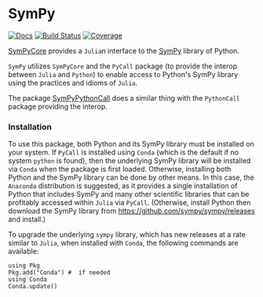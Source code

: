 # SymPy

[![Docs](https://img.shields.io/badge/docs-dev-blue.svg)](https://jverzani.github.io/SymPyCore.jl/dev)
[![Build Status](https://github.com/jverzani/SymPy.jl/actions/workflows/CI.yml/badge.svg?branch=main)](https://github.com/jverzani/SymPy.jl/actions/workflows/CI.yml?query=branch%3Amain)
[![Coverage](https://codecov.io/gh/jverzani/SymPy.jl/branch/main/graph/badge.svg)](https://codecov.io/gh/jverzani/SymPy.jl)


[SymPyCore](https://github.com/jverzani/SymPyCore.jl) provides a `Julia`n interface to the [SymPy](https://www.sympy.org/) library of Python.


`SymPy`  utilizes `SymPyCore` and the `PyCall` package (to provide the interop between `Julia` and `Python`) to enable access to Python's SymPy library using the practices and idioms of `Julia`.

The package [SymPyPythonCall](https://github.com/jverzani/SymPyPythonCall.jl) does a similar thing with the `PythonCall` package providing the interop.

### Installation

To use this package, both Python and its SymPy library must be
installed on your system. If `PyCall` is installed using `Conda`
(which is the default if no system `python` is found), then the
underlying SymPy library will be installed via `Conda` when the
package is first loaded. Otherwise, installing both Python and the
SymPy library can be done by other means.
In this case, the `Anaconda` distribution is suggested, as it provides a single
installation of Python that includes SymPy and many other
scientific libraries that can be profitably accessed within `Julia`
via `PyCall`. (Otherwise, install Python then download the SymPy
library from https://github.com/sympy/sympy/releases and install.)

To upgrade the underlying `sympy` library, which has new releases at a
rate similar to `Julia`, when installed with `Conda`, the following commands
are available:

```
using Pkg
Pkg.add("Conda") #  if needed
using Conda
Conda.update()
```
